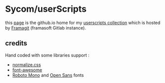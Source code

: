 # Sycom/userScripts
this [page](http://sycom.github.io/userScripts/outOfAm-z-n/) is the github.io home for my [userscripts collection](https://framagit.org/sycom/userScripts) which is hosted by [Framagit](https://framagit.org) (framasoft Gitlab instance).

## credits
Hand coded with some libraries support :
* [normalize.css](http://necolas.github.io/normalize.css)
* [font-awesome](http://fontawesome.io)
* [Roboto Mono](https://www.google.com/fonts#ChoosePlace:select/Collection:Roboto+Mono) and [Open Sans](https://www.google.com/fonts#ChoosePlace:select/Collection:Open+Sans) fonts
